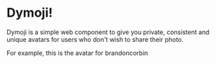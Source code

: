 # Dymoji!

Dymoji is a simple web component to give you private, consistent and unique avatars for users who don't wish to share their photo.

<bc-dymoji username="brandoncorbin" />

For example, this is the avatar for brandoncorbin
